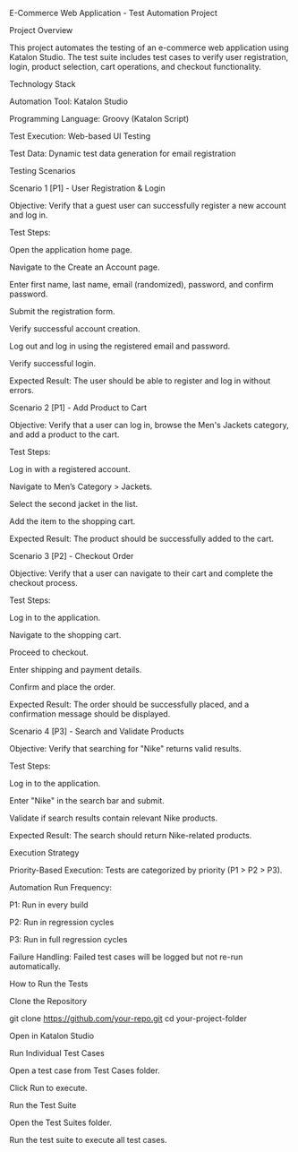 E-Commerce Web Application - Test Automation Project

Project Overview

This project automates the testing of an e-commerce web application using Katalon Studio. The test suite includes test cases to verify user registration, login, product selection, cart operations, and checkout functionality.

Technology Stack

Automation Tool: Katalon Studio

Programming Language: Groovy (Katalon Script)

Test Execution: Web-based UI Testing

Test Data: Dynamic test data generation for email registration

Testing Scenarios

Scenario 1 [P1] - User Registration & Login

Objective: Verify that a guest user can successfully register a new account and log in.

Test Steps:

Open the application home page.

Navigate to the Create an Account page.

Enter first name, last name, email (randomized), password, and confirm password.

Submit the registration form.

Verify successful account creation.

Log out and log in using the registered email and password.

Verify successful login.

Expected Result: The user should be able to register and log in without errors.

Scenario 2 [P1] - Add Product to Cart

Objective: Verify that a user can log in, browse the Men's Jackets category, and add a product to the cart.

Test Steps:

Log in with a registered account.

Navigate to Men’s Category > Jackets.

Select the second jacket in the list.

Add the item to the shopping cart.

Expected Result: The product should be successfully added to the cart.

Scenario 3 [P2] - Checkout Order

Objective: Verify that a user can navigate to their cart and complete the checkout process.

Test Steps:

Log in to the application.

Navigate to the shopping cart.

Proceed to checkout.

Enter shipping and payment details.

Confirm and place the order.

Expected Result: The order should be successfully placed, and a confirmation message should be displayed.

Scenario 4 [P3] - Search and Validate Products

Objective: Verify that searching for "Nike" returns valid results.

Test Steps:

Log in to the application.

Enter "Nike" in the search bar and submit.

Validate if search results contain relevant Nike products.

Expected Result: The search should return Nike-related products.

Execution Strategy

Priority-Based Execution: Tests are categorized by priority (P1 > P2 > P3).

Automation Run Frequency:

P1: Run in every build

P2: Run in regression cycles

P3: Run in full regression cycles

Failure Handling: Failed test cases will be logged but not re-run automatically.

How to Run the Tests

Clone the Repository

git clone https://github.com/your-repo.git
cd your-project-folder

Open in Katalon Studio

Run Individual Test Cases

Open a test case from Test Cases folder.

Click Run to execute.

Run the Test Suite

Open the Test Suites folder.

Run the test suite to execute all test cases.


